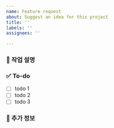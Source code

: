 ```yaml
---
name: Feature request
about: Suggest an idea for this project
title: ''
labels: ''
assignees: ''

---
```


### 💼 작업 설명
<!-- 진행할 작업에 대해 간단하게 설명해주세요 -->

### ✅ To-do
<!-- 해당 작업을 수행하기 위해 해야 할 하위 태스크를 작성해주세요. -->
- [ ] todo 1
- [ ] todo 2
- [ ] todo 3

### 🚨 추가 정보
<!-- 버그 해결을 위해 추가로 참고해야 할 정보가 있다면 작성해주세요.(없으면 "없음"이라고 작성해주세요) -->
